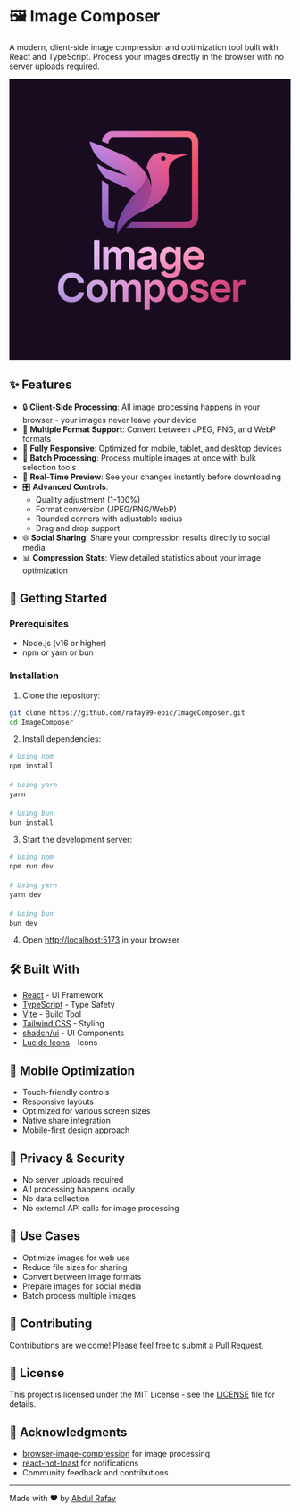 # 🖼️ Image Composer

A modern, client-side image compression and optimization tool built with React and TypeScript. Process your images directly in the browser with no server uploads required.

![Image Composer](public/assets/Image_composer.png)

## ✨ Features

- 🔒 **Client-Side Processing**: All image processing happens in your browser - your images never leave your device
- 🎨 **Multiple Format Support**: Convert between JPEG, PNG, and WebP formats
- 📱 **Fully Responsive**: Optimized for mobile, tablet, and desktop devices
- 🎯 **Batch Processing**: Process multiple images at once with bulk selection tools
- 🔄 **Real-Time Preview**: See your changes instantly before downloading
- 🎛️ **Advanced Controls**:
  - Quality adjustment (1-100%)
  - Format conversion (JPEG/PNG/WebP)
  - Rounded corners with adjustable radius
  - Drag and drop support
- 🌐 **Social Sharing**: Share your compression results directly to social media
- 📊 **Compression Stats**: View detailed statistics about your image optimization

## 🚀 Getting Started

### Prerequisites

- Node.js (v16 or higher)
- npm or yarn or bun

### Installation

1. Clone the repository:

```bash
git clone https://github.com/rafay99-epic/ImageComposer.git
cd ImageComposer
```

2. Install dependencies:

```bash
# Using npm
npm install

# Using yarn
yarn

# Using bun
bun install
```

3. Start the development server:

```bash
# Using npm
npm run dev

# Using yarn
yarn dev

# Using bun
bun dev
```

4. Open [http://localhost:5173](http://localhost:5173) in your browser

## 🛠️ Built With

- [React](https://reactjs.org/) - UI Framework
- [TypeScript](https://www.typescriptlang.org/) - Type Safety
- [Vite](https://vitejs.dev/) - Build Tool
- [Tailwind CSS](https://tailwindcss.com/) - Styling
- [shadcn/ui](https://ui.shadcn.com/) - UI Components
- [Lucide Icons](https://lucide.dev/) - Icons

## 📱 Mobile Optimization

- Touch-friendly controls
- Responsive layouts
- Optimized for various screen sizes
- Native share integration
- Mobile-first design approach

## 🔐 Privacy & Security

- No server uploads required
- All processing happens locally
- No data collection
- No external API calls for image processing

## 🎯 Use Cases

- Optimize images for web use
- Reduce file sizes for sharing
- Convert between image formats
- Prepare images for social media
- Batch process multiple images

## 🤝 Contributing

Contributions are welcome! Please feel free to submit a Pull Request.

## 📄 License

This project is licensed under the MIT License - see the [LICENSE](LICENSE) file for details.

## 🙏 Acknowledgments

- [browser-image-compression](https://www.npmjs.com/package/browser-image-compression) for image processing
- [react-hot-toast](https://react-hot-toast.com/) for notifications
- Community feedback and contributions

---

Made with ❤️ by [Abdul Rafay](https://rafay99.com)

